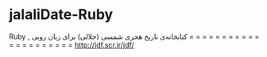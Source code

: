 # jalaliDate-Ruby
Ruby , کتابخانه‌ی تاریخ هجری شمسی (جلالی) برای زبان روبی
= = = = = = = = = = = = = = = = = = = = =
http://jdf.scr.ir/jdf/
